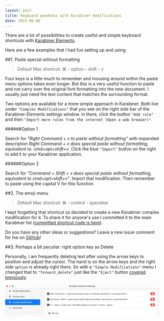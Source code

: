 ```yaml
---
layout: post
title: Keyboard goodness with Karabiner modifications
date: 2023-06-08
---
```


There are a lot of possibilities to create useful and simple keyboard shortcuts with [Karabiner Elements](https://karabiner-elements.pqrs.org).

Here are a few examples that I had fun setting up and using:

##1. Paste special without formatting

> Default Mac shortcut: ⌘ - option - shift - v

Four keys is a little much to remember and mousing around within the paste menu options takes even longer. But this is a very useful function to paste and not carry over the original font formatting into the new document. I usually just need the text content that matches the surrounding format. 

Two options are available for a more simple approach in Karabiner. Both live under `"Complex Modifications"` that you see on the right side bar of the Karabiner-Elements settings window. In there, click the button `"Add rule"` and then `"Import more rules from the internet (Open a web browser)"`.

######Option 1

Search for _"Right Command + v to paste without formatting"_ with expanded description _Right Command + v does special paste without formatting, equivalent to. cmd+opt+shift+v_. Click the blue `"Import"` button on the right to add it to your Karabiner application.

######Option 2

Search for _"Command + Shift + v does special paste without formatting, equivalent to cmd+opt+shift+v"_. Import that modification. Then remember to paste using the capital V for this function.

##2. The emoji menu

> Default Mac shortcut: ⌘ - control - spacebar

I kept forgetting that shortcut so decided to create a new Karabiner complex modification for it. To share it for anyone's use I committed it to the main Karabiner list ([committed shortcut code is here](https://github.com/pqrs-org/KE-complex_modifications/commit/0dd56bb83ab7b55bedbcc9759408f10f626d34ce)).

Do you have any other ideas or suggestions? Leave a new issue comment for me on [GitHub](https://github.com/verity-s/verity-s.github.io/issues)!

##3. Perhaps a bit peculiar: right option key as Delete

Personally, I am frequently deleting text after using the arrow keys to position and adjust the cursor. The hand is on the arrow keys and the right side `option` is already right there. So with a `"Simple Modifications"` menu I changed that to `"forward_delete"` just like the `"Eject"` button [covered previously](2023-06-07-eject-button).

![Karabiner screenshot 2](/assets/images/karabiner2.png)
